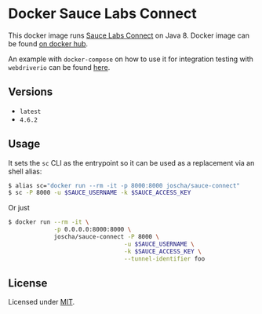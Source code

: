 # Docker Sauce Labs Connect

This docker image runs [Sauce Labs Connect](https://wiki.saucelabs.com/display/DOCS/Sauce+Connect+Proxy) on Java 8. Docker image can be found [on docker hub](https://hub.docker.com/r/joscha/docker-sauce-connect/).

An example with `docker-compose` on how to use it for integration testing with `webdriverio` can be found [here](https://github.com/joscha/docker-sauce-test/).


## Versions

* `latest`
* `4.6.2`

## Usage

It sets the `sc` CLI as the entrypoint so it can be used as a replacement via
an shell alias:

```sh
$ alias sc="docker run --rm -it -p 8000:8000 joscha/sauce-connect"
$ sc -P 8000 -u $SAUCE_USERNAME -k $SAUCE_ACCESS_KEY
```

Or just

```sh
$ docker run --rm -it \
             -p 0.0.0.0:8000:8000 \
             joscha/sauce-connect -P 8000 \
                                 -u $SAUCE_USERNAME \
                                 -k $SAUCE_ACCESS_KEY \
                                 --tunnel-identifier foo
```

## License

Licensed under [MIT](./LICENSE).

